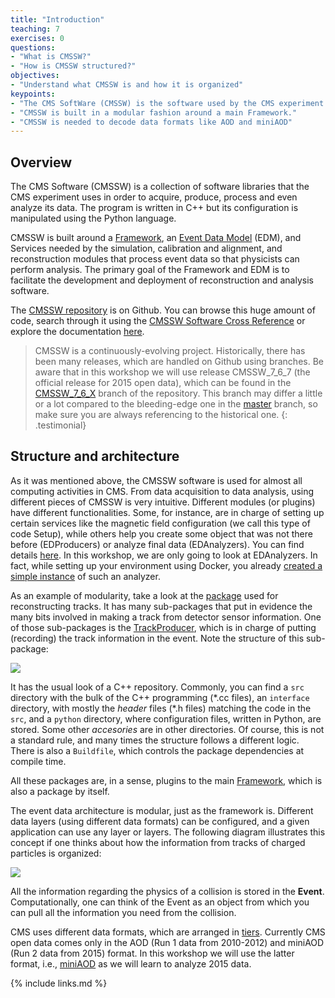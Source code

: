 ```yaml
---
title: "Introduction"
teaching: 7
exercises: 0
questions:
- "What is CMSSW?"
- "How is CMSSW structured?"
objectives:
- "Understand what CMSSW is and how it is organized"
keypoints:
- "The CMS SoftWare (CMSSW) is the software used by the CMS experiment for acquiring, producing, processing and analyzing its data."
- "CMSSW is built in a modular fashion around a main Framework."
- "CMSSW is needed to decode data formats like AOD and miniAOD"
---
```


## Overview

The CMS Software (CMSSW) is a collection of software libraries that the CMS experiment uses in order to acquire, produce, process and even analyze its data.  The program is written in C++ but its configuration is manipulated using the Python language.  

CMSSW is built around a [Framework](https://github.com/cms-sw/cmssw/tree/CMSSW_7_6_X/FWCore), an [Event Data Model](https://twiki.cern.ch/twiki/bin/view/CMSPublic/WorkBookCMSSWFramework#InTro) (EDM), and Services needed by the simulation, calibration and alignment, and reconstruction modules that process event data so that physicists can perform analysis. The primary goal of the Framework and EDM is to facilitate the development and deployment of reconstruction and analysis software.

The [CMSSW repository](https://github.com/cms-sw/cmssw) is on Github. You can browse this huge amount of code, search through it using the [CMSSW Software Cross Reference](https://cmssdt.cern.ch/lxr/) or explore the documentation [here](http://cms-sw.github.io/).

> CMSSW is a continuously-evolving project.  Historically, there has been many releases, which are handled on Github using branches.  Be aware that in this workshop we will use release CMSSW_7_6_7 (the official release for 2015 open data), which can be found in the [CMSSW_7_6_X](https://github.com/cms-sw/cmssw/tree/CMSSW_7_6_X) branch of the repository.  This branch may differ a little or a lot compared to the bleeding-edge one in the [master](https://github.com/cms-sw/cmssw/tree/master) branch, so make sure you are always referencing to the historical one.
{: .testimonial}

## Structure and architecture

As it was mentioned above, the CMSSW software is used for almost all computing activities in CMS.  From data acquisition to data analysis, using different pieces of CMSSW is very intuitive.  Different modules (or plugins) have different functionalities. Some, for instance, are in charge of setting up certain services like the magnetic field configuration (we call this type of code Setup), while others help you create some object that was not there before (EDProducers) or analyze final data (EDAnalyzers).  You can find details [here](https://twiki.cern.ch/twiki/bin/view/CMSPublic/WorkBookCMSSWFramework#InTro).  In this workshop, we are only going to look at EDAnalyzers.  In fact, while setting up your environment using Docker, you already [created a simple instance](https://cms-opendata-workshop.github.io/workshop2023-lesson-docker/04-validation/index.html#run-a-simple-demo-for-testing-and-validating) of such an analyzer.

As an example of modularity, take a look at the [package](https://github.com/cms-sw/cmssw/tree/CMSSW_7_6_X/RecoTracker) used for reconstructing tracks.  It has many sub-packages that put in evidence the many bits involved in making a track from detector sensor information.  One of those sub-packages is the [TrackProducer](https://github.com/cms-sw/cmssw/tree/CMSSW_7_6_X/RecoTracker/TrackProducer), which is in charge of putting (recording) the track information in the event.  Note the structure of this sub-package:

![](../fig/trackerproducer.png)

It has the usual look of a C++ repository.  Commonly, you can find a `src` directory with the  bulk of the C++ programming (\*.cc files), an `interface` directory, with mostly the *header* files (\*.h files) matching the code in the `src`, and a `python` directory, where configuration files, written in Python, are stored.  Some other *accesories* are in other directories.  Of course, this is not a standard rule, and many times the structure follows a different logic.  There is also a `Buildfile`, which controls the package dependencies at compile time.

All these packages are, in a sense, plugins to the main [Framework](https://github.com/cms-sw/cmssw/tree/CMSSW_7_6_X/FWCore), which is also a package by itself.

The event data architecture is modular, just as the framework is. Different data layers (using different data formats) can be configured, and a given application can use any layer or layers. The following diagram illustrates this concept if one thinks about how the information from tracks of charged particles is organized:

![](https://twiki.cern.ch/twiki/pub/CMSPublic/WorkBookCMSSWFramework/modular_event_products.gif)

All the information regarding the physics of a collision is stored in the **Event**.  Computationally, one can think of the Event as an object from which you can pull all the information you need from the collision.  

CMS uses different data formats, which are arranged in [tiers](https://twiki.cern.ch/twiki/bin/view/CMSPublic/WorkBookDataFormats#EvenT).  Currently CMS open data comes only in the AOD (Run 1 data from 2010-2012) and miniAOD (Run 2 data from 2015) format.  In this workshop we will use the latter format, i.e., [miniAOD](https://twiki.cern.ch/twiki/bin/view/CMSPublic/WorkBookMiniAOD) as we will learn to analyze 2015 data.

{% include links.md %}

